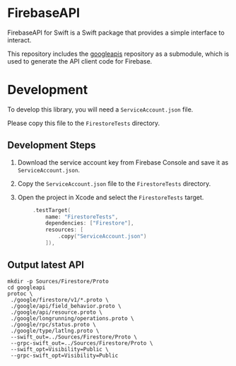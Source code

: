 # FirebaseAPI

FirebaseAPI for Swift is a Swift package that provides a simple interface to interact.

This repository includes the [googleapis](https://github.com/googleapis/googleapis) repository as a submodule, which is used to generate the API client code for Firebase.


# Development

To develop this library, you will need a `ServiceAccount.json` file.

Please copy this file to the `FirestoreTests` directory.

## Development Steps

1. Download the service account key from Firebase Console and save it as `ServiceAccount.json`.

2. Copy the `ServiceAccount.json` file to the `FirestoreTests` directory.

3. Open the project in Xcode and select the `FirestoreTests` target.

```Package.swift
        .testTarget(
            name: "FirestoreTests",
            dependencies: ["Firestore"],
            resources: [
                .copy("ServiceAccount.json")
            ]),
```

## Output latest API

```
mkdir -p Sources/Firestore/Proto
cd googleapi
protoc \
 ./google/firestore/v1/*.proto \
 ./google/api/field_behavior.proto \
 ./google/api/resource.proto \
 ./google/longrunning/operations.proto \
 ./google/rpc/status.proto \
 ./google/type/latlng.proto \
 --swift_out=../Sources/Firestore/Proto \
 --grpc-swift_out=../Sources/Firestore/Proto \
 --swift_opt=Visibility=Public \
 --grpc-swift_opt=Visibility=Public
```
